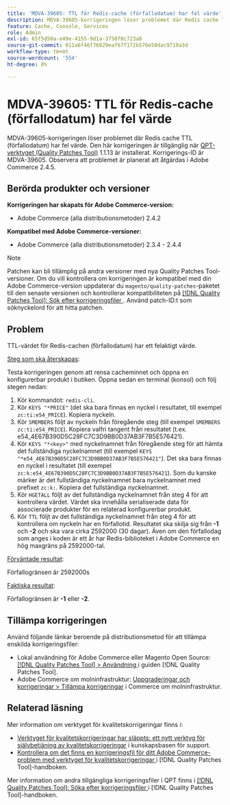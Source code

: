 ```yaml
---
title: 'MDVA-39605: TTL för Redis-cache (förfallodatum) har fel värde'
description: MDVA-39605-korrigeringen löser problemet där Redis cache TTL (förfallodatum) har fel värde. Den här korrigeringen är tillgänglig när [QPT-verktyget (Quality Patches Tool)](https://experienceleague.adobe.com/en/docs/commerce-operations/tools/quality-patches-tool/quality-patches-tool-to-self-serve-quality-patches) 1.1.13 är installerat. Korrigerings-ID är MDVA-39605. Observera att problemet är planerat att åtgärdas i Adobe Commerce 2.4.5.
feature: Cache, Console, Services
role: Admin
exl-id: 65f5d50a-e49e-4155-9d1a-3758f0c723a8
source-git-commit: 011a6f46f76029eaf67f172b576e58dac9710a3d
workflow-type: tm+mt
source-wordcount: '554'
ht-degree: 0%

---
```


# MDVA-39605: TTL för Redis-cache (förfallodatum) har fel värde

MDVA-39605-korrigeringen löser problemet där Redis cache TTL (förfallodatum) har fel värde. Den här korrigeringen är tillgänglig när [QPT-verktyget (Quality Patches Tool)](https://experienceleague.adobe.com/en/docs/commerce-operations/tools/quality-patches-tool/quality-patches-tool-to-self-serve-quality-patches) 1.1.13 är installerat. Korrigerings-ID är MDVA-39605. Observera att problemet är planerat att åtgärdas i Adobe Commerce 2.4.5.

## Berörda produkter och versioner

**Korrigeringen har skapats för Adobe Commerce-version:**

* Adobe Commerce (alla distributionsmetoder) 2.4.2

**Kompatibel med Adobe Commerce-versioner:**

* Adobe Commerce (alla distributionsmetoder) 2.3.4 - 2.4.4

>[!NOTE]
>
>Patchen kan bli tillämplig på andra versioner med nya Quality Patches Tool-versioner. Om du vill kontrollera om korrigeringen är kompatibel med din Adobe Commerce-version uppdaterar du `magento/quality-patches`-paketet till den senaste versionen och kontrollerar kompatibiliteten på [[!DNL Quality Patches Tool]: Sök efter korrigeringsfiler ](https://experienceleague.adobe.com/en/docs/commerce-operations/tools/quality-patches-tool/quality-patches-tool-to-self-serve-quality-patches). Använd patch-ID:t som söknyckelord för att hitta patchen.

## Problem

TTL-värdet för Redis-cachen (förfallodatum) har ett felaktigt värde.

<u>Steg som ska återskapas</u>:

Testa korrigeringen genom att rensa cacheminnet och öppna en konfigurerbar produkt i butiken. Öppna sedan en terminal (konsol) och följ stegen nedan:

1. Kör kommandot: `redis-cli`.
1. Kör `KEYS "*PRICE"` (det ska bara finnas en nyckel i resultatet, till exempel `zc:ti:e54_PRICE`). Kopiera nyckeln.
1. Kör `SMEMBERS` följt av nyckeln från föregående steg (till exempel `SMEMBERS zc:ti:e54_PRICE`). Kopiera valfri tangent från resultatet (t.ex. e54_4E67B390D5C28FC7C3D9BB0D37AB3F7B5E576421).
1. Kör `KEYS "*<key>"` med nyckelnamnet från föregående steg för att hämta det fullständiga nyckelnamnet (till exempel `KEYS "*e54_4E67B390D5C28FC7C3D9BB0D37AB3F7B5E576421"`). Det ska bara finnas en nyckel i resultatet (till exempel `zc:k:e54_4E67B390D5C28FC7C3D9BB0D37AB3F7B5E576421`). Som du kanske märker är det fullständiga nyckelnamnet bara nyckelnamnet med prefixet `zc:k:`. Kopiera det fullständiga nyckelnamnet.
1. Kör `HGETALL` följt av det fullständiga nyckelnamnet från steg 4 för att kontrollera värdet. Värdet ska innehålla serialiserade data för associerade produkter för en relaterad konfigurerbar produkt.
1. Kör `TTL` följt av det fullständiga nyckelnamnet från steg 4 för att kontrollera om nyckeln har en förfallotid. Resultatet ska skilja sig från **-1** och **-2** och ska vara cirka 2592000 (30 dagar). Även om den förfallodag som anges i koden är ett år har Redis-biblioteket i Adobe Commerce en hög maxgräns på 2592000-tal.

<u>Förväntade resultat</u>:

Förfallogränsen är 2592000s

<u>Faktiska resultat</u>:

Förfallogränsen är **-1** eller **-2**.

## Tillämpa korrigeringen

Använd följande länkar beroende på distributionsmetod för att tillämpa enskilda korrigeringsfiler:

* Lokal användning för Adobe Commerce eller Magento Open Source: [[!DNL Quality Patches Tool] > Användning ](/help/tools/quality-patches-tool/usage.md) i guiden [!DNL Quality Patches Tool].
* Adobe Commerce om molninfrastruktur: [Uppgraderingar och korrigeringar > Tillämpa korrigeringar](https://experienceleague.adobe.com/docs/commerce-cloud-service/user-guide/develop/upgrade/apply-patches.html) i Commerce om molninfrastruktur.

## Relaterad läsning

Mer information om verktyget för kvalitetskorrigeringar finns i:

* [Verktyget för kvalitetskorrigeringar har släppts: ett nytt verktyg för självbetjäning av kvalitetskorrigeringar](https://experienceleague.adobe.com/en/docs/commerce-operations/tools/quality-patches-tool/quality-patches-tool-to-self-serve-quality-patches) i kunskapsbasen för support.
* [Kontrollera om det finns en korrigeringsfil för ditt Adobe Commerce-problem med verktyget för kvalitetskorrigeringar ](/help/tools/quality-patches-tool/patches-available-in-qpt/check-patch-for-magento-issue-with-magento-quality-patches.md) i [!DNL Quality Patches Tool]-handboken.

Mer information om andra tillgängliga korrigeringsfiler i QPT finns i [[!DNL Quality Patches Tool]: Söka efter korrigeringsfiler ](https://experienceleague.adobe.com/tools/commerce-quality-patches/index.html) i [!DNL Quality Patches Tool]-handboken.
